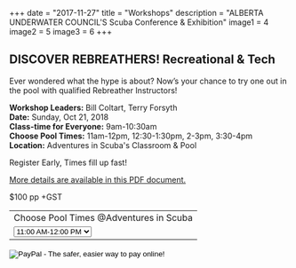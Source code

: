 +++
date        = "2017-11-27"
title       = "Workshops"
description = "ALBERTA UNDERWATER COUNCIL'S Scuba Conference & Exhibition"
image1 = 4
image2 = 5
image3 = 6
+++

## DISCOVER REBREATHERS! Recreational & Tech

Ever wondered what the hype is about? Now’s your chance to try one out in the pool with qualified Rebreather Instructors!

<p><strong>Workshop Leaders:</strong> Bill Coltart, Terry Forsyth<br/>
<strong>Date:</strong> Sunday, Oct 21, 2018<br/>
<strong>Class-time for Everyone:</strong> 9am-10:30am<br/>
<strong>Choose Pool Times:</strong> 11am-12pm, 12:30-1:30pm, 2-3pm, 3:30-4pm<br/>
<strong>Location:</strong> Adventures in Scuba's Classroom &amp; Pool</p>

Register Early, Times fill up fast!

[More details are available in this PDF document.](/downloads/rebreather-workshop.pdf)

$100 pp +GST

<form target="paypal" action="https://www.paypal.com/cgi-bin/webscr" method="post">
<input type="hidden" name="cmd" value="_s-xclick">
<input type="hidden" name="hosted_button_id" value="C7DY36KB4CQNA">
<table>
<tr><td><input type="hidden" name="on0" value="Choose Pool Times @Adventures in Scuba">Choose Pool Times @Adventures in Scuba</td></tr><tr><td><select name="os0">
              <option value="11:00 AM-12:00 PM">11:00 AM-12:00 PM </option>
               <option value="12:30-1:30 PM">12:30-1:30 PM </option>
               <option value="2-3 PM">2-3 PM </option>
               <option value="3:30-4:30 PM">3:30-4:30 PM </option>
</select> </td></tr>
</table>
<input type="image" src="https://www.paypalobjects.com/en_US/i/btn/btn_cart_LG.gif" border="0" name="submit" alt="PayPal - The safer, easier way to pay online!">
<img alt="" border="0" src="https://www.paypalobjects.com/en_US/i/scr/pixel.gif" width="1" height="1">
</form>
